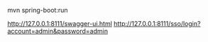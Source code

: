mvn spring-boot:run

http://127.0.0.1:8111/swagger-ui.html
http://127.0.0.1:8111/sso/login?account=admin&password=admin

